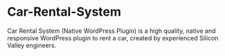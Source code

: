 # Car-Rental-System
Car Rental System (Native WordPress Plugin) is a high quality, native and responsive WordPress plugin to rent a car, created by experienced Silicon Valley engineers.

